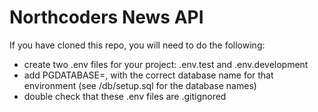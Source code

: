 # Northcoders News API

If you have cloned this repo, you will need to do the following:

- create two .env files for your project: .env.test and .env.development
- add PGDATABASE=, with the correct database name for that environment (see /db/setup.sql for the database names)
- double check that these .env files are .gitignored
